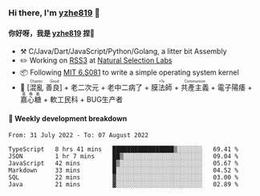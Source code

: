 ### Hi there, I'm [yzhe819](https://github.com/yzhe819) 👋

#### 你好呀，我是 [yzhe819](https://github.com/yzhe819) 捏👋

- :hammer_and_pick: C/Java/Dart/JavaScript/Python/Golang, a litter bit Assembly
- :pencil2: Working on [RSS3](https://github.com/NaturalSelectionLabs/RSS3) at [Natural Selection Labs](https://github.com/NaturalSelectionLabs)
- 📦 Following [MIT 6.S081](https://pdos.csail.mit.edu/6.S081/2020/) to write a simple operating system kernel
- 🔑 <ruby>[混亂 善良]<rp>（</rp><rt>Chaotic Good</rt><rp>）</rp></ruby> + 老二次元 + 老中二病了 + <ruby>膜法師<rp>（</rp><rt>+1s</rt><rp>）</rp></ruby> +  <ruby>共產主義<rp>（</rp><rt>Communism</rt><rp>）</rp></ruby> + 電子陽痿 + <ruby>嘉心糖<rp>（</rp><rt>嘉晚飯</rt><rp>）</rp></ruby> + 軟工民科 + BUG生产者



#### 📝 Weekly development breakdown

<!--START_SECTION:waka-->

```text
From: 31 July 2022 - To: 07 August 2022

TypeScript   8 hrs 41 mins   █████████████████▒░░░░░░░   69.41 %
JSON         1 hr 7 mins     ██▒░░░░░░░░░░░░░░░░░░░░░░   09.04 %
JavaScript   42 mins         █▒░░░░░░░░░░░░░░░░░░░░░░░   05.67 %
Markdown     33 mins         █░░░░░░░░░░░░░░░░░░░░░░░░   04.52 %
SQL          22 mins         ▓░░░░░░░░░░░░░░░░░░░░░░░░   03.00 %
Java         21 mins         ▓░░░░░░░░░░░░░░░░░░░░░░░░   02.89 %
```

<!--END_SECTION:waka-->



